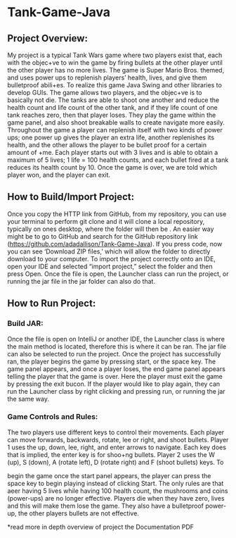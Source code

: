 # Tank-Game-Java


## Project Overview:
My project is a typical Tank Wars game where two players exist that, each with the objec+ve to win the game by firing bullets at the other player until 
the other player has no more lives. The game is Super Mario Bros. themed, and uses power ups to replenish players’ health, lives, and give them bulletproof 
abili+es. To realize this game Java Swing and other libraries to develop GUIs. The game allows two players, and the objec+ve is to basically not die. The tanks 
are able to shoot one another and reduce the health count and life count of the other tank, and if they life count of one tank reaches zero, then that player 
loses. They play the game within the game panel, and also shoot breakable walls to create navigate more easily. Throughout the game a player can replenish itself 
with two kinds of power ups; one power up gives the player an extra life, another replenishes its health, and the other allows the player to be bullet proof for
a certain amount of +me. Each player starts out with 3 lives and is able to obtain a maximum of 5 lives; 1 life = 100 health counts, and each bullet fired at a 
tank reduces its health count by 10. Once the game is over, we are told which player won, and the player can exit.

## How to Build/Import Project:
Once you copy the HTTP link from GitHub, from my repository, you can use your terminal to perform git clone and it will clone a local repository,
typically on ones desktop, where the folder will then be . An easier way might be to go to GitHub and search for the GitHub repository link 
(https://github.com/adadallison/Tank-Game-Java). If you press code, now you can see ‘Download ZIP files,’ which will allow the folder to directly
download to your computer. To import the project correctly onto an IDE, open your IDE and selected “import project,” select the folder and then press Open. 
Once the file is open, the Launcher class can run the project, or running the jar file in the jar folder can also do that.


## How to Run Project:

### Build JAR:
Once the file is open on IntelliJ or another IDE, the Launcher class is where the main method is located, therefore this is where it can be ran. The jar file can also be selected to run the project. Once the project has successfully ran, the player begins the game by pressing start, or the space key. The game panel appears, and once a player loses, the end game panel appears telling the player that the game is over. Here the player must exit the game by pressing the exit bucon. If the player would like to play again, they can run the Launcher class by right clicking and pressing run, or running the jar the same way.

### Game Controls and Rules:
The two players use different keys to control their movements. Each player can move forwards, backwards, rotate, lee or right, and shoot bullets. Player 1 uses the up, down, lee, right, and enter arrows to navigate. Each key does that is implied, the enter key is for shoo+ng bullets. Player 2 uses the W (up), S (down), A (rotate left), D (rotate right) and F (shoot bullets) keys. To
 
begin the game once the start panel appears, the player can press the space key to begin playing instead of clicking Start.
The only rules are that aeer having 5 lives while having 100 health count, the mushrooms and coins (power-ups) are no longer effective. Players die when they have zero, lives and this will make them lose the game. They also have a bulletproof power-up, the other players bullets are not effective.


*read more in depth overview of project the Documentation PDF
